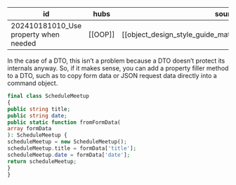 
| id                                    | hubs    | source                                                     |
| ------------------------------------- | ------- | ---------------------------------------------------------- |
| 202410181010_Use property when needed | [[OOP]] | [[object_design_style_guide_matthias_noback.pdf#page=120]] |
In the case of a DTO, this isn’t a problem because a DTO doesn’t protect its internals anyway. So, if it makes sense, you can add a property filler method to a DTO, such as to copy form data or JSON request data directly into a command object.
```php
final class ScheduleMeetup
{
public string title;
public string date;
public static function fromFormData(
array formData
): ScheduleMeetup {
scheduleMeetup = new ScheduleMeetup();
scheduleMeetup.title = formData['title'];
scheduleMeetup.date = formData['date'];
return scheduleMeetup;
}
}
```